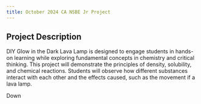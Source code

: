 ```yaml
---
title: October 2024 CA NSBE Jr Project
---
```



## Project Description

DIY Glow in the Dark Lava Lamp is designed to engage students in hands-on learning while
exploring fundamental concepts in chemistry and critical thinking. This project will demonstrate
the principles of density, solubility, and chemical reactions. Students will observe how different
substances interact with each other and the effects caused, such as the movement if a lava
lamp.

Down